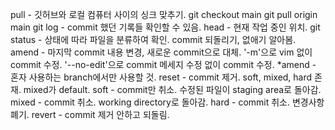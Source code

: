pull - 깃허브와 로컬 컴퓨터 사이의 싱크 맞추기.
git checkout main 
git pull origin main
git log - commit 했던 기록들 확인할 수 있음.
head - 현재 작업 중인 위치.
git status - 상태에 따라 파일을 분류하여 확인.
commit 되돌리기, 없애기 알아봄.
amend - 마지막 commit 내용 변경, 새로운 commit으로 대체.
'-m'으로 vim 없이 commit 수정.
'--no-edit'으로 commit 메세지 수정 없이 commit 수정.
*amend - 혼자 사용하는 branch에서만 사용할 것.
reset - commit 제거. soft, mixed, hard 존재.
mixed가 default.
soft - commit만 취소. 수정된 파일이 staging area로 돌아감.
mixed - commit 취소. working directory로 돌아감.
hard - commit 취소. 변경사항 폐기.
revert - commit 제거 안하고 되돌림.
